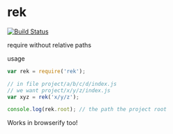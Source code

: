 rek
===

[![Build Status](https://travis-ci.org/kolodny/rek.svg?branch=master)](https://travis-ci.org/kolodny/rek)

require without relative paths

usage

```js
var rek = require('rek');

// in file project/a/b/c/d/index.js
// we want project/x/y/z/index.js
var xyz = rek('x/y/z');

console.log(rek.root); // the path the project root
```

Works in browserify too!
